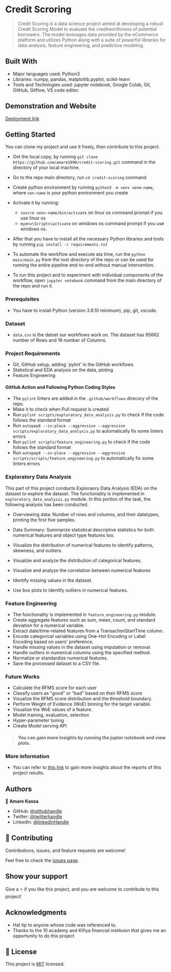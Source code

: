 # Credit Scroring

> Credit Scoring is a data science project aimed at developing a robust Credit Scoring Model to evaluate the creditworthiness of potential borrowers. The model leverages data provided by the eCommerce platform and utilizes Python along with a suite of powerful libraries for data analysis, feature engineering, and predictive modeling.

## Built With

- Major languages used: Python3
- Libraries: numpy, pandas, matplotlib.pyplot, scikit-learn
- Tools and Technlogies used: jupyter notebook, Google Colab, Git, GitHub, Gitflow, VS code editor.

## Demonstration and Website

[Deployment link]()

## Getting Started

You can clone my project and use it freely, then contribute to this project.

- Get the local copy, by running `git clone https://github.com/amare1990/credit-scoring.git` command in the directory of your local machine.
- Go to the repo main directory, run `cd credit-scoring` command
- Create python environment by running `python3 -m venv venm-name`, where `ven-name` is your python environment you create
- Activate it by running:
   - `source venv-name/bin/activate` on linux os command prompt if you use linux os
   - `myenv\Scripts\activate` on windows os command prompt if you use windows os.

- After that you have to install all the necessary Python libraries and tools by running `pip install -r requirements.txt`
- To automate the workflow and execute ata time, run the `python main/main.py` from the root directory of the repo or can be used for running the entire pipeline end-to-end without manual intervention.
- To run this project and to experiment with individual components of the workflow, open `jupyter notebook` command from the main directory of the repo and run it.

### Prerequisites

- You have to install Python (version 3.8.10 minimum), pip, git, vscode.

### Dataset

- `data.csv` is the datset our workflows work on. The dataset has 95662 number of Rows and 16 number of Columns.

### Project Requirements
- Git, GitHub setup, adding `pylint' in the GitHub workflows
- Statistical and EDA analysis on the data, ploting
- Feature Engineering


#### GitHub Action and Following Python Coding Styles
- The `pylint` linters are added in the `.github/workflows` direcory of the repo.
- Make it to check when Pull request is created
- Run `pylint scripts/exploratory_data_analysis.py` to check if the code follows the standard format
- Run `autopep8 --in-place --aggressive --aggressive scripts/exploratory_data_analysis.py` to automatically fix some linters errors
- Run `pylint scripts/feature_engineering.py` to check if the code follows the standard format
- Run `autopep8 --in-place --aggressive --aggressive scripts/scripts/feature_engineering.py` to automatically fix some linters errors


### Exploratory Data Analysis

This part of this project conducts Exploraory Data Analysis (EDA) on the dataset to explore the dataset. The functionality is implemented in `exploratory_data_analysis.py` module.
In this portion of the task, the following analysis has been conducted.

- Overviewing data:
    Number of rows and columns, and their datatypes, printing the first five samples.
- Data Summary:
    Summarize statistical descriptive statistics for both numerical features and object type features too.

- Visualize the distribution of numerical features to identify patterns, skewness, and outliers.
- Visualize and analyze the distribution of categorical features.
- Visualize and analyze the correlation between numerical features
- Identify missing values in the dataset.
- Use box plots to identify outliers in numerical features.

### Feature Engineering
- The functionality is implemented in `feature_engineering.py` module.
- Create aggregate features such as sum, mean, count, and standard deviation for a numerical variable.
- Extract date/time-related features from a TransactionStartTime column.
- Encode categorical variables using One-Hot Encoding or Label Encoding based on users' preference.
- Handle missing values in the dataset using imputation or removal.
- Handle outliers in numerical columns using the specified method.
- Normalize or standardize numerical features.
- Save the processed dataset to a CSV file.


### Future Works
- Calculate the RFMS score for each user
- Classify users as "good" or "bad" based on their RFMS score
- Visualize the RFMS score distribution and the threshold boundary.
- Perform Weight of Evidence (WoE) binning for the target variable.
- Visualize the WoE values of a feature.
- Model training, evaluation, selection
- Hyper-parameter tuning
- Create Model serving API


> #### You can gain more insights by running the jupter notebook and view plots.


### More information
- You can refer to [this link]() to gain more insights about the reports of this project results.

## Authors

👤 **Amare Kassa**

- GitHub: [@githubhandle](https://github.com/amare1990)
- Twitter: [@twitterhandle](https://twitter.com/@amaremek)
- LinkedIn: [@linkedInHandle](https://www.linkedin.com/in/amaremek/)

## 🤝 Contributing

Contributions, issues, and feature requests are welcome!

Feel free to check the [issues page](https://github.com/amare1990/credit-scoring/issues).

## Show your support

Give a ⭐️ if you like this project, and you are welcome to contribute to this project!

## Acknowledgments

- Hat tip to anyone whose code was referenced to.
- Thanks to the 10 academy and Kifiya financial instituion that gives me an opportunity to do this project

## 📝 License

This project is [MIT](./LICENSE) licensed.
